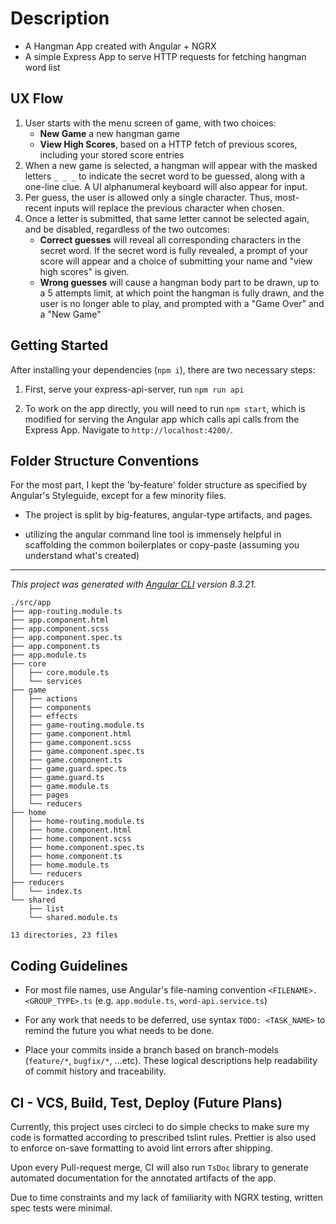 # Description

- A Hangman App created with Angular + NGRX
- A simple Express App to serve HTTP requests for fetching hangman word list

## UX Flow

1. User starts with the menu screen of game, with two choices:
   - **New Game** a new hangman game
   - **View High Scores**, based on a HTTP fetch of previous scores, including your stored score entries
2. When a new game is selected, a hangman will appear with the masked letters `_ _ _` to indicate the secret word to be guessed, along with a one-line clue. A UI alphanumeral keyboard will also appear for input.
3. Per guess, the user is allowed only a single character. Thus, most-recent inputs will replace the previous character when chosen.
4. Once a letter is submitted, that same letter cannot be selected again, and be disabled, regardless of the two outcomes:
   - **Correct guesses** will reveal all corresponding characters in the secret word. If the secret word is fully revealed, a prompt of your score will appear and a choice of submitting your name and "view high scores" is given.
   - **Wrong guesses** will cause a hangman body part to be drawn, up to a 5 attempts limit, at which point the hangman is fully drawn, and the user is no longer able to play, and prompted with a "Game Over" and a "New Game"

## Getting Started

After installing your dependencies (`npm i`), there are two necessary steps:

1. First, serve your express-api-server, run `npm run api`

2. To work on the app directly, you will need to run `npm start`, which is modified for serving the Angular app which calls api calls from the Express App. Navigate to `http://localhost:4200/`.

## Folder Structure Conventions

For the most part, I kept the 'by-feature' folder structure as specified by Angular's Styleguide, except for a few minority files.

- The project is split by big-features, angular-type artifacts, and pages.

- utilizing the angular command line tool is immensely helpful in scaffolding the common boilerplates or copy-paste (assuming you understand what's created)

---

_This project was generated with [Angular CLI](https://github.com/angular/angular-cli) version 8.3.21._

```
./src/app
├── app-routing.module.ts
├── app.component.html
├── app.component.scss
├── app.component.spec.ts
├── app.component.ts
├── app.module.ts
├── core
│   ├── core.module.ts
│   └── services
├── game
│   ├── actions
│   ├── components
│   ├── effects
│   ├── game-routing.module.ts
│   ├── game.component.html
│   ├── game.component.scss
│   ├── game.component.spec.ts
│   ├── game.component.ts
│   ├── game.guard.spec.ts
│   ├── game.guard.ts
│   ├── game.module.ts
│   ├── pages
│   └── reducers
├── home
│   ├── home-routing.module.ts
│   ├── home.component.html
│   ├── home.component.scss
│   ├── home.component.spec.ts
│   ├── home.component.ts
│   ├── home.module.ts
│   └── reducers
├── reducers
│   └── index.ts
└── shared
    ├── list
    └── shared.module.ts

13 directories, 23 files

```

## Coding Guidelines

- For most file names, use Angular's file-naming convention `<FILENAME>.<GROUP_TYPE>.ts` (e.g. `app.module.ts`, `word-api.service.ts`)

- For any work that needs to be deferred, use syntax `TODO: <TASK_NAME>` to remind the future you what needs to be done.

- Place your commits inside a branch based on branch-models (`feature/*`, `bugfix/*`, ...etc). These logical descriptions help readability of commit history and traceability.

## CI - VCS, Build, Test, Deploy (Future Plans)

Currently, this project uses circleci to do simple checks to make sure my code is formatted according to prescribed tslint rules.
Prettier is also used to enforce on-save formatting to avoid lint errors after shipping.

Upon every Pull-request merge, CI will also run `TsDoc` library to generate automated documentation for the annotated artifacts of the app.

Due to time constraints and my lack of familiarity with NGRX testing, written spec tests were minimal.

